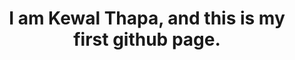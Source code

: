 <html lang = "en">
<head>
	<link rel = "stylesheet" type = "text/css" href = "styles/color.css" />
	<meta charset="utf-8" />
</head>
<body>
<header>
<h1>I am Kewal Thapa, and this is my first github page.</h1> 
</header>
</body>

</html>
